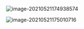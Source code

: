 

![image-20210521174938574](https://gitee.com/AiShiYuShiJiePingXing/img/raw/master/img/image-20210521174938574.png)

![image-20210521175010716](https://gitee.com/AiShiYuShiJiePingXing/img/raw/master/img/image-20210521175010716.png)